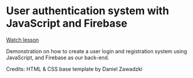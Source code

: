 # User authentication system with JavaScript and Firebase
[Watch lesson](https://scrimba.com/c/cvzQG9sP)

Demonstration on how to create a user login and registration system using JavaScript, and Firebase as our back-end.

Credits: HTML & CSS base template by Daniel Zawadzki


